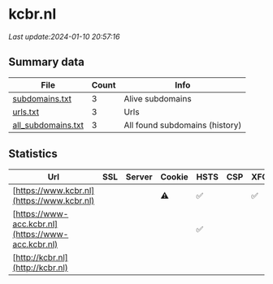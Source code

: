 # kcbr.nl
*Last update:2024-01-10 20:57:16*
## Summary data
| File       | Count | Info |
|------------|-------|------|
|[subdomains.txt](/data/kcbr/subdomains.txt)|3|Alive subdomains|
|[urls.txt](/data/kcbr/urls.txt)|3|Urls|
|[all_subdomains.txt](/data/kcbr/all_subdomains.txt)|3|All found subdomains (history)|
## Statistics
| Url | SSL | Server | Cookie | HSTS | CSP | XFO | XXP | RP | Tech |
|------------|-------|------|------|------|------|------|------|------|------|
|[https://www.kcbr.nl](https://www.kcbr.nl)| | |:warning: |:white_check_mark: | |:white_check_mark: | |:white_check_mark: | |:white_check_mark: | |Drupal HSTS PHP| |
|[https://www-acc.kcbr.nl](https://www-acc.kcbr.nl)| | | |:white_check_mark: | | | | |:white_check_mark: | |HSTS| |
|[http://kcbr.nl](http://kcbr.nl)| | | | | | | |:white_check_mark: | |F5 BigIP| |